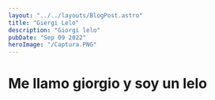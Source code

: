 ```yaml
---
layout: "../../layouts/BlogPost.astro"
title: "Giergi Lelo"
description: "Giorgi lelo"
pubDate: "Sep 09 2022"
heroImage: "/Captura.PNG"
---
```


# Me llamo giorgio y soy un lelo